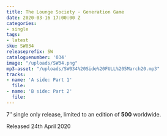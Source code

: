 ```yaml
---
title: The Lounge Society - Generation Game
date: 2020-03-16 17:00:00 Z
categories:
- single
tags:
- latest
sku: SW034
releaseprefix: SW
cataloguenumber: '034'
image: "/uploads/SW34.png"
mp3-asset: "/uploads/SW034%20Side%20FULL%205March20.mp3"
tracks:
- name: 'A side: Part 1'
  file: 
- name: 'B side: Part 2'
  file: 
---
```


7″ single only release, limited to an edition of **500** worldwide.

Released 24th April 2020